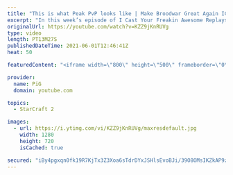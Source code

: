 ```yaml
---
title: "This is what Peak PvP looks like | Make Broodwar Great Again ICYFAR G3"
excerpt: "In this week’s episode of I Cast Your Freakin Awesome Replays (ICYFAR) players sent in their replays where they were they may only take 1 gas at each base, no warpgate, no reactors and no queens.  Invisible Man - Use cloaked units to spook your opponent. Send submissions to fluxiorsc@gmail.com as attachment"
originalUrl: https://youtube.com/watch?v=KZZ9jKnRUVg
type: video
length: PT13M27S
publishedDateTime: 2021-06-01T12:46:41Z
heat: 50

featuredContent: "<iframe width=\"800\" height=\"500\" frameborder=\"0\" src=\"https://www.youtube.com/embed/KZZ9jKnRUVg\" allow=\"accelerometer; autoplay; encrypted-media; gyroscope; picture-in-picture\" allowfullscreen></iframe>"

provider:
  name: PiG
  domain: youtube.com

topics:
  - StarCraft 2

images:
  - url: https://i.ytimg.com/vi/KZZ9jKnRUVg/maxresdefault.jpg
    width: 1280
    height: 720
    isCached: true

secured: "iBy4pgxqn0fk19R7KjTx3Z3Xoa6sTdrDYxJSHlsEvoBJi/39O8OMsIKZkAP9z3v+Dijt3Smjl0RXm8ukvhbzXRZ4OVGKLDxX+9LnDecj/3ElOudMNI1tvW4z+30gPRpAUd9vjxMKYLZqwymuDYx2nSLDZPW/L5UQ3L+Pr1MhNEUTQrGzneeSz33OOGB//adY/kek0vr6EHLlhC0x8NjHTnol2fVbQ1fQ0Xw2DKF3KXFIxc3qeOEju48/LURLUPcryc3w1VcQ1LXIDWOmZdy5GLJP8xGYr6JuYqienhPmZbm8AbRXS0YtNq8m4ro2yzV2WkO8bsRgn3UTbZYSlNVtfBylMl79OOsweHWGayy+LCm+wZTjFjXyqIvcWsJYZyWWVXhOUXBPVe7q4xFFAKPa7+R/epPpT72rYteSnVbigO4=;PDJwdqYDj5pI823DUqYotA=="
---
```


